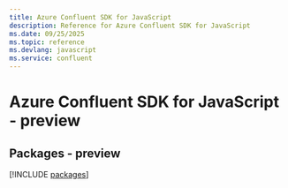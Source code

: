 ```yaml
---
title: Azure Confluent SDK for JavaScript
description: Reference for Azure Confluent SDK for JavaScript
ms.date: 09/25/2025
ms.topic: reference
ms.devlang: javascript
ms.service: confluent
---
```

# Azure Confluent SDK for JavaScript - preview
## Packages - preview
[!INCLUDE [packages](confluent-index.md)]